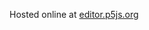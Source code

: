 Hosted online at <a href = "https://editor.p5js.org/bakharia/full/jaAOnQLNc)https://editor.p5js.org/bakharia/full/jaAOnQLNc"> editor.p5js.org</a>
